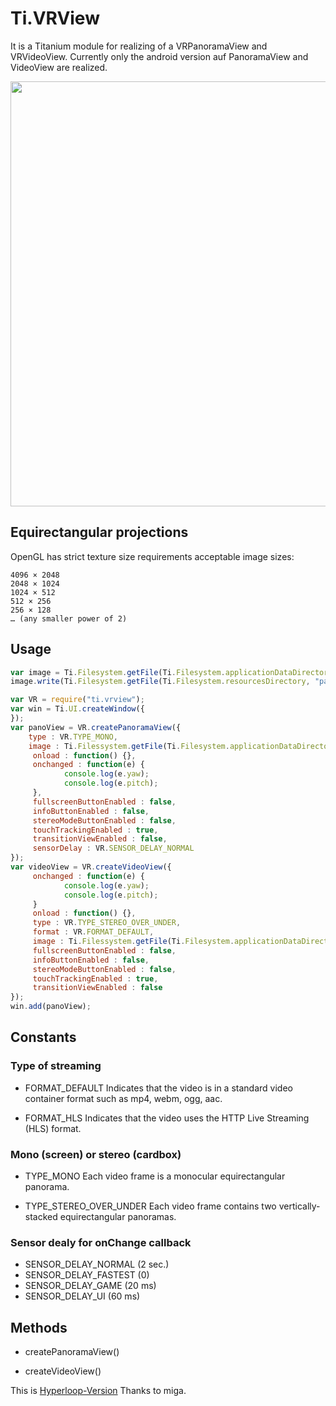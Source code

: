 # Ti.VRView

It is a Titanium module for realizing of a VRPanoramaView and VRVideoView. Currently only the android version auf PanoramaView and VideoView are realized.


<img src="https://i.ytimg.com/vi/H5F0ggHKZvU/maxresdefault.jpg" width=680 />

## Equirectangular projections

OpenGL has strict texture size requirements acceptable image sizes:

    4096 × 2048
    2048 × 1024
    1024 × 512
    512 × 256
    256 × 128
    … (any smaller power of 2)


## Usage

```javascript
var image = Ti.Filesystem.getFile(Ti.Filesystem.applicationDataDirectory, "pano.jpg");
image.write(Ti.Filesystem.getFile(Ti.Filesystem.resourcesDirectory, "pano.jpg").read());

var VR = require("ti.vrview");
var win = Ti.UI.createWindow({
});
var panoView = VR.createPanoramaView({
    type : VR.TYPE_MONO,
    image : Ti.Filessystem.getFile(Ti.Filesystem.applicationDataDirectory, "pano.jpg"),
     onload : function() {},
     onchanged : function(e) {
	 		console.log(e.yaw);
	 		console.log(e.pitch);
	 },
	 fullscreenButtonEnabled : false,
     infoButtonEnabled : false,
     stereoModeButtonEnabled : false,
     touchTrackingEnabled : true,
     transitionViewEnabled : false,
     sensorDelay : VR.SENSOR_DELAY_NORMAL
});
var videoView = VR.createVideoView({
	 onchanged : function(e) {
	 		console.log(e.yaw);
	 		console.log(e.pitch);
	 }
	 onload : function() {},
     type : VR.TYPE_STEREO_OVER_UNDER,
     format : VR.FORMAT_DEFAULT,
     image : Ti.Filessystem.getFile(Ti.Filesystem.applicationDataDirectory, "pano.mp4")),
     fullscreenButtonEnabled : false,
     infoButtonEnabled : false,
     stereoModeButtonEnabled : false,
     touchTrackingEnabled : true,
     transitionViewEnabled : false
});
win.add(panoView);
```

##  Constants

### Type of streaming

* FORMAT_DEFAULT
Indicates that the video is in a standard video container format such as mp4, webm, ogg, aac.

* FORMAT_HLS
Indicates that the video uses the HTTP Live Streaming (HLS) format.


### Mono (screen) or stereo (cardbox)
* TYPE_MONO
Each video frame is a monocular equirectangular panorama.

* TYPE\_STEREO\_OVER_UNDER
Each video frame contains two vertically-stacked equirectangular panoramas.

### Sensor dealy for onChange callback
* SENSOR\_DELAY_NORMAL   (2 sec.)
* SENSOR\_DELAY_FASTEST (0)
* SENSOR\_DELAY_GAME (20 ms)
* SENSOR\_DELAY_UI (60 ms)

## Methods

* createPanoramaView()

* createVideoView()

This is [Hyperloop-Version](https://gist.github.com/m1ga/933949ddd1ac7f5e5f75632795bb0420) Thanks to miga.